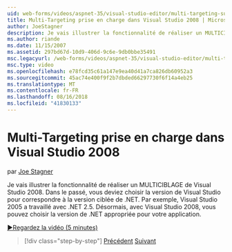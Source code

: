 ```yaml
---
uid: web-forms/videos/aspnet-35/visual-studio-editor/multi-targeting-support-in-visual-studio-2008
title: Multi-Targeting prise en charge dans Visual Studio 2008 | Microsoft Docs
author: JoeStagner
description: Je vais illustrer la fonctionnalité de réaliser un MULTICIBLAGE de Visual Studio 2008. Dans le passé, vous deviez choisir la version de Visual Studio pour faire correspondre le versi ciblé .NET...
ms.author: riande
ms.date: 11/15/2007
ms.assetid: 297bd67d-10d9-406d-9c6e-9db0bbe35491
msc.legacyurl: /web-forms/videos/aspnet-35/visual-studio-editor/multi-targeting-support-in-visual-studio-2008
msc.type: video
ms.openlocfilehash: e78fcd35c61a147e9ea40d41a7ca826db60952a3
ms.sourcegitcommit: 45ac74e400f9f2b7dbded66297730f6f14a4eb25
ms.translationtype: MT
ms.contentlocale: fr-FR
ms.lasthandoff: 08/16/2018
ms.locfileid: "41830133"
---
```

<a name="multi-targeting-support-in-visual-studio-2008"></a>Multi-Targeting prise en charge dans Visual Studio 2008
====================
par [Joe Stagner](https://github.com/JoeStagner)

Je vais illustrer la fonctionnalité de réaliser un MULTICIBLAGE de Visual Studio 2008. Dans le passé, vous deviez choisir la version de Visual Studio pour correspondre à la version ciblée de .NET. Par exemple, Visual Studio 2005 a travaillé avec .NET 2.5. Désormais, avec Visual Studio 2008, vous pouvez choisir la version de .NET appropriée pour votre application.

[&#9654;Regardez la vidéo (5 minutes)](https://channel9.msdn.com/Blogs/ASP-NET-Site-Videos/multi-targeting-support-in-visual-studio-2008)

> [!div class="step-by-step"]
> [Précédent](javascript-debugging-in-visual-studio-2008.md)
> [Suivant](intellisense-for-jscript-and-aspnet-ajax.md)

